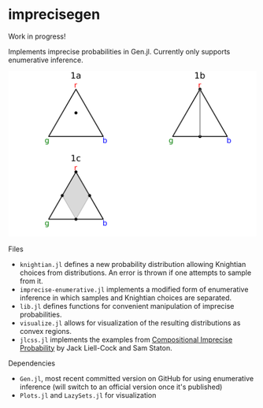 # imprecisegen

Work in progress!

Implements imprecise probabilities in Gen.jl. Currently only supports enumerative inference.

![Output from jlcss.jl](jlcss.svg)

Files

- `knightian.jl` defines a new probability distribution allowing Knightian choices from distributions. An error is thrown if one attempts to sample from it.
- `imprecise-enumerative.jl` implements a modified form of enumerative inference in which samples and Knightian choices are separated.
- `lib.jl` defines functions for convenient manipulation of imprecise probabilities.
- `visualize.jl` allows for visualization of the resulting distributions as convex regions.
- `jlcss.jl` implements the examples from [Compositional Imprecise Probability](http://arxiv.org/abs/2405.09391) by Jack Liell-Cock and Sam Staton.

Dependencies

- `Gen.jl`, most recent committed version on GitHub for using enumerative inference (will switch to an official version once it's published)
- `Plots.jl` and `LazySets.jl` for visualization
